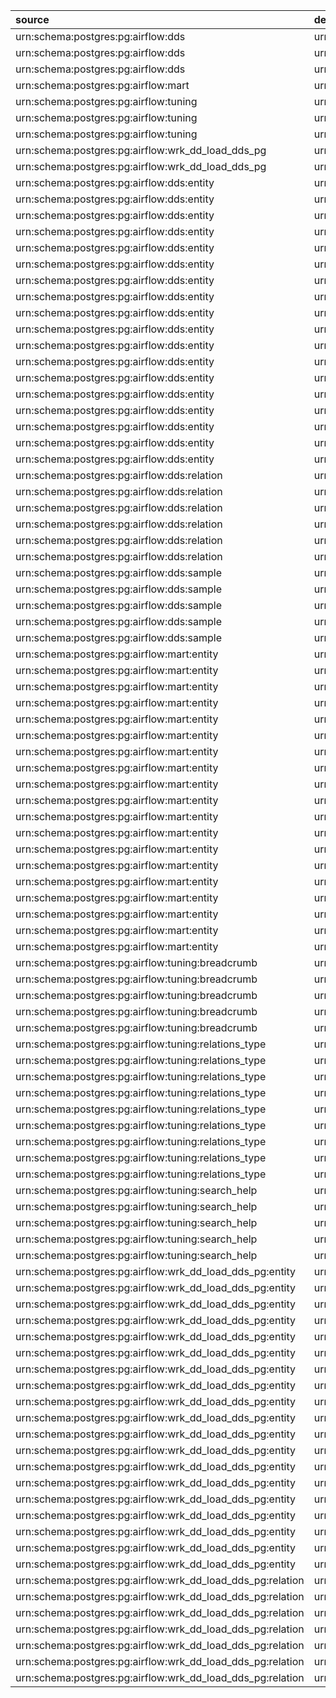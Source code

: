 | source                                                     | destination                                                                | type     | loaded_by      | attribute   |
|:-----------------------------------------------------------|:---------------------------------------------------------------------------|:---------|:---------------|:------------|
| urn:schema:postgres:pg:airflow:dds                         | urn:schema:postgres:pg:airflow:dds:entity                                  | Contains | dd_load_dds_pg | non         |
| urn:schema:postgres:pg:airflow:dds                         | urn:schema:postgres:pg:airflow:dds:relation                                | Contains | dd_load_dds_pg | non         |
| urn:schema:postgres:pg:airflow:dds                         | urn:schema:postgres:pg:airflow:dds:sample                                  | Contains | dd_load_dds_pg | non         |
| urn:schema:postgres:pg:airflow:mart                        | urn:schema:postgres:pg:airflow:mart:entity                                 | Contains | dd_load_dds_pg | non         |
| urn:schema:postgres:pg:airflow:tuning                      | urn:schema:postgres:pg:airflow:tuning:breadcrumb                           | Contains | dd_load_dds_pg | non         |
| urn:schema:postgres:pg:airflow:tuning                      | urn:schema:postgres:pg:airflow:tuning:relations_type                       | Contains | dd_load_dds_pg | non         |
| urn:schema:postgres:pg:airflow:tuning                      | urn:schema:postgres:pg:airflow:tuning:search_help                          | Contains | dd_load_dds_pg | non         |
| urn:schema:postgres:pg:airflow:wrk_dd_load_dds_pg          | urn:schema:postgres:pg:airflow:wrk_dd_load_dds_pg:entity                   | Contains | dd_load_dds_pg | non         |
| urn:schema:postgres:pg:airflow:wrk_dd_load_dds_pg          | urn:schema:postgres:pg:airflow:wrk_dd_load_dds_pg:relation                 | Contains | dd_load_dds_pg | non         |
| urn:schema:postgres:pg:airflow:dds:entity                  | urn:schema:postgres:pg:airflow:dds:entity:codes                            | Contains | dd_load_dds_pg | non         |
| urn:schema:postgres:pg:airflow:dds:entity                  | urn:schema:postgres:pg:airflow:dds:entity:entity_name                      | Contains | dd_load_dds_pg | non         |
| urn:schema:postgres:pg:airflow:dds:entity                  | urn:schema:postgres:pg:airflow:dds:entity:entity_name_short                | Contains | dd_load_dds_pg | non         |
| urn:schema:postgres:pg:airflow:dds:entity                  | urn:schema:postgres:pg:airflow:dds:entity:entity_type                      | Contains | dd_load_dds_pg | non         |
| urn:schema:postgres:pg:airflow:dds:entity                  | urn:schema:postgres:pg:airflow:dds:entity:grid                             | Contains | dd_load_dds_pg | non         |
| urn:schema:postgres:pg:airflow:dds:entity                  | urn:schema:postgres:pg:airflow:dds:entity:htmls                            | Contains | dd_load_dds_pg | non         |
| urn:schema:postgres:pg:airflow:dds:entity                  | urn:schema:postgres:pg:airflow:dds:entity:info                             | Contains | dd_load_dds_pg | non         |
| urn:schema:postgres:pg:airflow:dds:entity                  | urn:schema:postgres:pg:airflow:dds:entity:json_data                        | Contains | dd_load_dds_pg | non         |
| urn:schema:postgres:pg:airflow:dds:entity                  | urn:schema:postgres:pg:airflow:dds:entity:json_data_ui                     | Contains | dd_load_dds_pg | non         |
| urn:schema:postgres:pg:airflow:dds:entity                  | urn:schema:postgres:pg:airflow:dds:entity:json_system                      | Contains | dd_load_dds_pg | non         |
| urn:schema:postgres:pg:airflow:dds:entity                  | urn:schema:postgres:pg:airflow:dds:entity:links                            | Contains | dd_load_dds_pg | non         |
| urn:schema:postgres:pg:airflow:dds:entity                  | urn:schema:postgres:pg:airflow:dds:entity:loaded_by                        | Contains | dd_load_dds_pg | non         |
| urn:schema:postgres:pg:airflow:dds:entity                  | urn:schema:postgres:pg:airflow:dds:entity:notifications                    | Contains | dd_load_dds_pg | non         |
| urn:schema:postgres:pg:airflow:dds:entity                  | urn:schema:postgres:pg:airflow:dds:entity:processed_dttm                   | Contains | dd_load_dds_pg | non         |
| urn:schema:postgres:pg:airflow:dds:entity                  | urn:schema:postgres:pg:airflow:dds:entity:search_data                      | Contains | dd_load_dds_pg | non         |
| urn:schema:postgres:pg:airflow:dds:entity                  | urn:schema:postgres:pg:airflow:dds:entity:tables                           | Contains | dd_load_dds_pg | non         |
| urn:schema:postgres:pg:airflow:dds:entity                  | urn:schema:postgres:pg:airflow:dds:entity:tags                             | Contains | dd_load_dds_pg | non         |
| urn:schema:postgres:pg:airflow:dds:entity                  | urn:schema:postgres:pg:airflow:dds:entity:urn                              | Contains | dd_load_dds_pg | non         |
| urn:schema:postgres:pg:airflow:dds:relation                | urn:schema:postgres:pg:airflow:dds:relation:attribute                      | Contains | dd_load_dds_pg | non         |
| urn:schema:postgres:pg:airflow:dds:relation                | urn:schema:postgres:pg:airflow:dds:relation:destination                    | Contains | dd_load_dds_pg | non         |
| urn:schema:postgres:pg:airflow:dds:relation                | urn:schema:postgres:pg:airflow:dds:relation:loaded_by                      | Contains | dd_load_dds_pg | non         |
| urn:schema:postgres:pg:airflow:dds:relation                | urn:schema:postgres:pg:airflow:dds:relation:processed_dttm                 | Contains | dd_load_dds_pg | non         |
| urn:schema:postgres:pg:airflow:dds:relation                | urn:schema:postgres:pg:airflow:dds:relation:source                         | Contains | dd_load_dds_pg | non         |
| urn:schema:postgres:pg:airflow:dds:relation                | urn:schema:postgres:pg:airflow:dds:relation:type                           | Contains | dd_load_dds_pg | non         |
| urn:schema:postgres:pg:airflow:dds:sample                  | urn:schema:postgres:pg:airflow:dds:sample:cntrows                          | Contains | dd_load_dds_pg | non         |
| urn:schema:postgres:pg:airflow:dds:sample                  | urn:schema:postgres:pg:airflow:dds:sample:columndef                        | Contains | dd_load_dds_pg | non         |
| urn:schema:postgres:pg:airflow:dds:sample                  | urn:schema:postgres:pg:airflow:dds:sample:processed_dttm                   | Contains | dd_load_dds_pg | non         |
| urn:schema:postgres:pg:airflow:dds:sample                  | urn:schema:postgres:pg:airflow:dds:sample:sample_data                      | Contains | dd_load_dds_pg | non         |
| urn:schema:postgres:pg:airflow:dds:sample                  | urn:schema:postgres:pg:airflow:dds:sample:urn                              | Contains | dd_load_dds_pg | non         |
| urn:schema:postgres:pg:airflow:mart:entity                 | urn:schema:postgres:pg:airflow:mart:entity:codes                           | Contains | dd_load_dds_pg | non         |
| urn:schema:postgres:pg:airflow:mart:entity                 | urn:schema:postgres:pg:airflow:mart:entity:entity_name                     | Contains | dd_load_dds_pg | non         |
| urn:schema:postgres:pg:airflow:mart:entity                 | urn:schema:postgres:pg:airflow:mart:entity:entity_name_short               | Contains | dd_load_dds_pg | non         |
| urn:schema:postgres:pg:airflow:mart:entity                 | urn:schema:postgres:pg:airflow:mart:entity:entity_type                     | Contains | dd_load_dds_pg | non         |
| urn:schema:postgres:pg:airflow:mart:entity                 | urn:schema:postgres:pg:airflow:mart:entity:grid                            | Contains | dd_load_dds_pg | non         |
| urn:schema:postgres:pg:airflow:mart:entity                 | urn:schema:postgres:pg:airflow:mart:entity:htmls                           | Contains | dd_load_dds_pg | non         |
| urn:schema:postgres:pg:airflow:mart:entity                 | urn:schema:postgres:pg:airflow:mart:entity:info                            | Contains | dd_load_dds_pg | non         |
| urn:schema:postgres:pg:airflow:mart:entity                 | urn:schema:postgres:pg:airflow:mart:entity:json_data                       | Contains | dd_load_dds_pg | non         |
| urn:schema:postgres:pg:airflow:mart:entity                 | urn:schema:postgres:pg:airflow:mart:entity:json_data_ui                    | Contains | dd_load_dds_pg | non         |
| urn:schema:postgres:pg:airflow:mart:entity                 | urn:schema:postgres:pg:airflow:mart:entity:json_system                     | Contains | dd_load_dds_pg | non         |
| urn:schema:postgres:pg:airflow:mart:entity                 | urn:schema:postgres:pg:airflow:mart:entity:links                           | Contains | dd_load_dds_pg | non         |
| urn:schema:postgres:pg:airflow:mart:entity                 | urn:schema:postgres:pg:airflow:mart:entity:load_dt                         | Contains | dd_load_dds_pg | non         |
| urn:schema:postgres:pg:airflow:mart:entity                 | urn:schema:postgres:pg:airflow:mart:entity:loaded_by                       | Contains | dd_load_dds_pg | non         |
| urn:schema:postgres:pg:airflow:mart:entity                 | urn:schema:postgres:pg:airflow:mart:entity:notifications                   | Contains | dd_load_dds_pg | non         |
| urn:schema:postgres:pg:airflow:mart:entity                 | urn:schema:postgres:pg:airflow:mart:entity:processed_dttm                  | Contains | dd_load_dds_pg | non         |
| urn:schema:postgres:pg:airflow:mart:entity                 | urn:schema:postgres:pg:airflow:mart:entity:search_data                     | Contains | dd_load_dds_pg | non         |
| urn:schema:postgres:pg:airflow:mart:entity                 | urn:schema:postgres:pg:airflow:mart:entity:tables                          | Contains | dd_load_dds_pg | non         |
| urn:schema:postgres:pg:airflow:mart:entity                 | urn:schema:postgres:pg:airflow:mart:entity:tags                            | Contains | dd_load_dds_pg | non         |
| urn:schema:postgres:pg:airflow:mart:entity                 | urn:schema:postgres:pg:airflow:mart:entity:urn                             | Contains | dd_load_dds_pg | non         |
| urn:schema:postgres:pg:airflow:tuning:breadcrumb           | urn:schema:postgres:pg:airflow:tuning:breadcrumb:breadcrumb_entity         | Contains | dd_load_dds_pg | non         |
| urn:schema:postgres:pg:airflow:tuning:breadcrumb           | urn:schema:postgres:pg:airflow:tuning:breadcrumb:breadcrumb_urn            | Contains | dd_load_dds_pg | non         |
| urn:schema:postgres:pg:airflow:tuning:breadcrumb           | urn:schema:postgres:pg:airflow:tuning:breadcrumb:loaded_by                 | Contains | dd_load_dds_pg | non         |
| urn:schema:postgres:pg:airflow:tuning:breadcrumb           | urn:schema:postgres:pg:airflow:tuning:breadcrumb:processed_dttm            | Contains | dd_load_dds_pg | non         |
| urn:schema:postgres:pg:airflow:tuning:breadcrumb           | urn:schema:postgres:pg:airflow:tuning:breadcrumb:urn                       | Contains | dd_load_dds_pg | non         |
| urn:schema:postgres:pg:airflow:tuning:relations_type       | urn:schema:postgres:pg:airflow:tuning:relations_type:attribute_group_name  | Contains | dd_load_dds_pg | non         |
| urn:schema:postgres:pg:airflow:tuning:relations_type       | urn:schema:postgres:pg:airflow:tuning:relations_type:attribute_type        | Contains | dd_load_dds_pg | non         |
| urn:schema:postgres:pg:airflow:tuning:relations_type       | urn:schema:postgres:pg:airflow:tuning:relations_type:loaded_by             | Contains | dd_load_dds_pg | non         |
| urn:schema:postgres:pg:airflow:tuning:relations_type       | urn:schema:postgres:pg:airflow:tuning:relations_type:processed_dttm        | Contains | dd_load_dds_pg | non         |
| urn:schema:postgres:pg:airflow:tuning:relations_type       | urn:schema:postgres:pg:airflow:tuning:relations_type:relation_type         | Contains | dd_load_dds_pg | non         |
| urn:schema:postgres:pg:airflow:tuning:relations_type       | urn:schema:postgres:pg:airflow:tuning:relations_type:source_group_name     | Contains | dd_load_dds_pg | non         |
| urn:schema:postgres:pg:airflow:tuning:relations_type       | urn:schema:postgres:pg:airflow:tuning:relations_type:source_type           | Contains | dd_load_dds_pg | non         |
| urn:schema:postgres:pg:airflow:tuning:relations_type       | urn:schema:postgres:pg:airflow:tuning:relations_type:target_group_name     | Contains | dd_load_dds_pg | non         |
| urn:schema:postgres:pg:airflow:tuning:relations_type       | urn:schema:postgres:pg:airflow:tuning:relations_type:target_type           | Contains | dd_load_dds_pg | non         |
| urn:schema:postgres:pg:airflow:tuning:search_help          | urn:schema:postgres:pg:airflow:tuning:search_help:description              | Contains | dd_load_dds_pg | non         |
| urn:schema:postgres:pg:airflow:tuning:search_help          | urn:schema:postgres:pg:airflow:tuning:search_help:loaded_by                | Contains | dd_load_dds_pg | non         |
| urn:schema:postgres:pg:airflow:tuning:search_help          | urn:schema:postgres:pg:airflow:tuning:search_help:name                     | Contains | dd_load_dds_pg | non         |
| urn:schema:postgres:pg:airflow:tuning:search_help          | urn:schema:postgres:pg:airflow:tuning:search_help:processed_dttm           | Contains | dd_load_dds_pg | non         |
| urn:schema:postgres:pg:airflow:tuning:search_help          | urn:schema:postgres:pg:airflow:tuning:search_help:type                     | Contains | dd_load_dds_pg | non         |
| urn:schema:postgres:pg:airflow:wrk_dd_load_dds_pg:entity   | urn:schema:postgres:pg:airflow:wrk_dd_load_dds_pg:entity:codes             | Contains | dd_load_dds_pg | non         |
| urn:schema:postgres:pg:airflow:wrk_dd_load_dds_pg:entity   | urn:schema:postgres:pg:airflow:wrk_dd_load_dds_pg:entity:diff_flg          | Contains | dd_load_dds_pg | non         |
| urn:schema:postgres:pg:airflow:wrk_dd_load_dds_pg:entity   | urn:schema:postgres:pg:airflow:wrk_dd_load_dds_pg:entity:entity_name       | Contains | dd_load_dds_pg | non         |
| urn:schema:postgres:pg:airflow:wrk_dd_load_dds_pg:entity   | urn:schema:postgres:pg:airflow:wrk_dd_load_dds_pg:entity:entity_name_short | Contains | dd_load_dds_pg | non         |
| urn:schema:postgres:pg:airflow:wrk_dd_load_dds_pg:entity   | urn:schema:postgres:pg:airflow:wrk_dd_load_dds_pg:entity:entity_type       | Contains | dd_load_dds_pg | non         |
| urn:schema:postgres:pg:airflow:wrk_dd_load_dds_pg:entity   | urn:schema:postgres:pg:airflow:wrk_dd_load_dds_pg:entity:grid              | Contains | dd_load_dds_pg | non         |
| urn:schema:postgres:pg:airflow:wrk_dd_load_dds_pg:entity   | urn:schema:postgres:pg:airflow:wrk_dd_load_dds_pg:entity:htmls             | Contains | dd_load_dds_pg | non         |
| urn:schema:postgres:pg:airflow:wrk_dd_load_dds_pg:entity   | urn:schema:postgres:pg:airflow:wrk_dd_load_dds_pg:entity:info              | Contains | dd_load_dds_pg | non         |
| urn:schema:postgres:pg:airflow:wrk_dd_load_dds_pg:entity   | urn:schema:postgres:pg:airflow:wrk_dd_load_dds_pg:entity:json_data         | Contains | dd_load_dds_pg | non         |
| urn:schema:postgres:pg:airflow:wrk_dd_load_dds_pg:entity   | urn:schema:postgres:pg:airflow:wrk_dd_load_dds_pg:entity:json_data_ui      | Contains | dd_load_dds_pg | non         |
| urn:schema:postgres:pg:airflow:wrk_dd_load_dds_pg:entity   | urn:schema:postgres:pg:airflow:wrk_dd_load_dds_pg:entity:json_system       | Contains | dd_load_dds_pg | non         |
| urn:schema:postgres:pg:airflow:wrk_dd_load_dds_pg:entity   | urn:schema:postgres:pg:airflow:wrk_dd_load_dds_pg:entity:links             | Contains | dd_load_dds_pg | non         |
| urn:schema:postgres:pg:airflow:wrk_dd_load_dds_pg:entity   | urn:schema:postgres:pg:airflow:wrk_dd_load_dds_pg:entity:loaded_by         | Contains | dd_load_dds_pg | non         |
| urn:schema:postgres:pg:airflow:wrk_dd_load_dds_pg:entity   | urn:schema:postgres:pg:airflow:wrk_dd_load_dds_pg:entity:notifications     | Contains | dd_load_dds_pg | non         |
| urn:schema:postgres:pg:airflow:wrk_dd_load_dds_pg:entity   | urn:schema:postgres:pg:airflow:wrk_dd_load_dds_pg:entity:processed_dttm    | Contains | dd_load_dds_pg | non         |
| urn:schema:postgres:pg:airflow:wrk_dd_load_dds_pg:entity   | urn:schema:postgres:pg:airflow:wrk_dd_load_dds_pg:entity:search_data       | Contains | dd_load_dds_pg | non         |
| urn:schema:postgres:pg:airflow:wrk_dd_load_dds_pg:entity   | urn:schema:postgres:pg:airflow:wrk_dd_load_dds_pg:entity:tables            | Contains | dd_load_dds_pg | non         |
| urn:schema:postgres:pg:airflow:wrk_dd_load_dds_pg:entity   | urn:schema:postgres:pg:airflow:wrk_dd_load_dds_pg:entity:tags              | Contains | dd_load_dds_pg | non         |
| urn:schema:postgres:pg:airflow:wrk_dd_load_dds_pg:entity   | urn:schema:postgres:pg:airflow:wrk_dd_load_dds_pg:entity:urn               | Contains | dd_load_dds_pg | non         |
| urn:schema:postgres:pg:airflow:wrk_dd_load_dds_pg:relation | urn:schema:postgres:pg:airflow:wrk_dd_load_dds_pg:relation:attribute       | Contains | dd_load_dds_pg | non         |
| urn:schema:postgres:pg:airflow:wrk_dd_load_dds_pg:relation | urn:schema:postgres:pg:airflow:wrk_dd_load_dds_pg:relation:destination     | Contains | dd_load_dds_pg | non         |
| urn:schema:postgres:pg:airflow:wrk_dd_load_dds_pg:relation | urn:schema:postgres:pg:airflow:wrk_dd_load_dds_pg:relation:diff_flg        | Contains | dd_load_dds_pg | non         |
| urn:schema:postgres:pg:airflow:wrk_dd_load_dds_pg:relation | urn:schema:postgres:pg:airflow:wrk_dd_load_dds_pg:relation:loaded_by       | Contains | dd_load_dds_pg | non         |
| urn:schema:postgres:pg:airflow:wrk_dd_load_dds_pg:relation | urn:schema:postgres:pg:airflow:wrk_dd_load_dds_pg:relation:processed_dttm  | Contains | dd_load_dds_pg | non         |
| urn:schema:postgres:pg:airflow:wrk_dd_load_dds_pg:relation | urn:schema:postgres:pg:airflow:wrk_dd_load_dds_pg:relation:source          | Contains | dd_load_dds_pg | non         |
| urn:schema:postgres:pg:airflow:wrk_dd_load_dds_pg:relation | urn:schema:postgres:pg:airflow:wrk_dd_load_dds_pg:relation:type            | Contains | dd_load_dds_pg | non         |